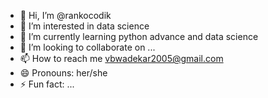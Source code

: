 - 👋 Hi, I’m @rankocodik
- 👀 I’m interested in data science
- 🌱 I’m currently learning python advance and data science
- 💞️ I’m looking to collaborate on ...
- 📫 How to reach me vbwadekar2005@gmail.com
- 😄 Pronouns: her/she
- ⚡ Fun fact: ...

<!---
rankocodik/rankocodik is a ✨ special ✨ repository because its `README.md` (this file) appears on your GitHub profile.
You can click the Preview link to take a look at your changes.
--->
